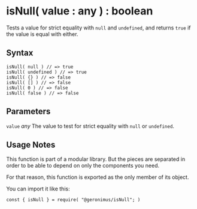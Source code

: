 # isNull( value : any ) : boolean

Tests a value for strict equality with `null` and `undefined`, and returns `true` if the value is equal with either.

## Syntax

```ecmascript
isNull( null ) // => true
isNull( undefined ) // => true
isNull( {} ) // => false
isNull( [] ) // => false
isNull( 0 ) // => false
isNull( false ) // => false

```

## Parameters

`value` *any*
The value to test for strict equality with `null` or `undefined`.

## Usage Notes

This function is part of a modular library. But the pieces are separated in order to be able to depend on only the components you need.

For that reason, this function is exported as the only member of its object.

You can import it like this:

```ecmascript
const { isNull } = require( "@geronimus/isNull"; )
```

